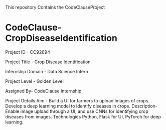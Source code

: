 This repository Contains the CodeClauseProject
# CodeClause-CropDiseaseIdentification
Project ID - CC92694


Project Title - Crop Disease Identification

Internship Domain - Data Science Intern

Project Level - Golden Level

Assigned By- CodeClause Internship

Project Details
Aim -
Build a UI for farmers to upload images of crops. Develop a deep learning model to identify diseases in crops.
Description-
Enable image upload through a UI, and use CNNs for identifying crop diseases from images.
Technologies
Python, Flask  for UI, PyTorch for deep learning.
